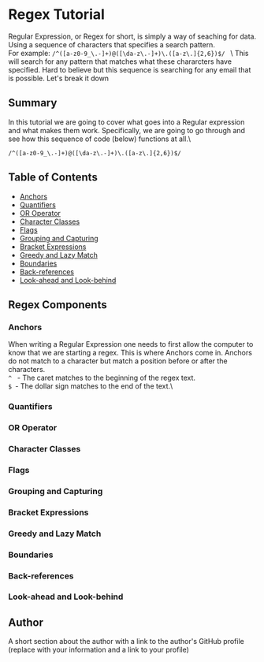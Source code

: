 # Regex Tutorial

Regular Expression, or Regex for short, is simply a way of seaching for data. Using a sequence of characters that specifies a search pattern.\
For example: ``` /^([a-z0-9_\.-]+)@([\da-z\.-]+)\.([a-z\.]{2,6})$/  ```
\\
This will search for any pattern that matches what these chararcters have specified. Hard to believe but this sequence is searching for any email that is possible. Let's break it down

## Summary

In this tutorial we are going to cover what goes into a Regular expression and what makes them work. Specifically, we are going to go through and see how this sequence of code (below) functions at all.\

```/^([a-z0-9_\.-]+)@([\da-z\.-]+)\.([a-z\.]{2,6})$/ ```

## Table of Contents

- [Anchors](#anchors)
- [Quantifiers](#quantifiers)
- [OR Operator](#or-operator)
- [Character Classes](#character-classes)
- [Flags](#flags)
- [Grouping and Capturing](#grouping-and-capturing)
- [Bracket Expressions](#bracket-expressions)
- [Greedy and Lazy Match](#greedy-and-lazy-match)
- [Boundaries](#boundaries)
- [Back-references](#back-references)
- [Look-ahead and Look-behind](#look-ahead-and-look-behind)

## Regex Components

### Anchors
When writing a Regular Expression one needs to first allow the computer to know that we are starting a regex. This is where Anchors come in. Anchors do not match to a character but match a position before or after the characters.\
```^ ``` - The caret matches to the beginning of the regex text.\
```$ ```- The dollar sign matches to the end of the text.\


### Quantifiers

### OR Operator

### Character Classes

### Flags

### Grouping and Capturing

### Bracket Expressions

### Greedy and Lazy Match

### Boundaries

### Back-references

### Look-ahead and Look-behind

## Author

A short section about the author with a link to the author's GitHub profile (replace with your information and a link to your profile)
